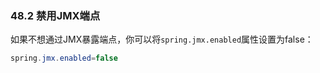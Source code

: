 ### 48.2 禁用JMX端点

如果不想通过JMX暴露端点，你可以将`spring.jmx.enabled`属性设置为false：
```java
spring.jmx.enabled=false
```

